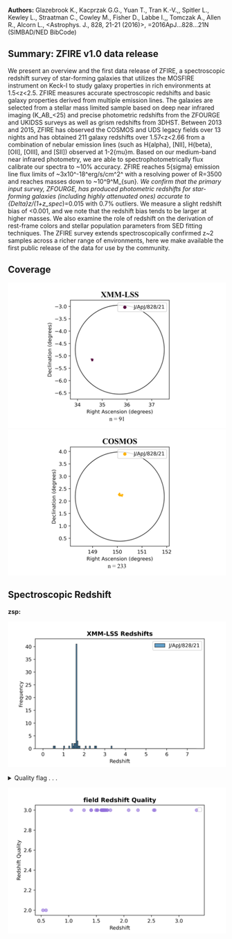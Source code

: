 **Authors:** Glazebrook K., Kacprzak G.G., Yuan T., Tran K.-V.,, Spitler L., Kewley L., Straatman C., Cowley M., Fisher D., Labbe I.,, Tomczak A., Allen R., Alcorn L., <Astrophys. J., 828, 21-21 (2016)>, =2016ApJ...828...21N (SIMBAD/NED BibCode)

## Summary: ZFIRE v1.0 data release 

We present an overview and the first data release of ZFIRE, a spectroscopic redshift survey of star-forming galaxies that utilizes the MOSFIRE instrument on Keck-I to study galaxy properties in rich environments at 1.5<z<2.5. ZFIRE measures accurate spectroscopic redshifts and basic galaxy properties derived from multiple emission lines. The galaxies are selected from a stellar mass limited sample based on deep near infrared imaging (K_AB_<25) and precise photometric redshifts from the ZFOURGE and UKIDSS surveys as well as grism redshifts from 3DHST. Between 2013 and 2015, ZFIRE has observed the COSMOS and UDS legacy fields over 13 nights and has obtained 211 galaxy redshifts over 1.57<z<2.66 from a combination of nebular emission lines (such as H{alpha}, [NII], H{beta}, [OII], [OIII], and [SII]) observed at 1-2{mu}m. Based on our medium-band near infrared photometry, we are able to spectrophotometrically flux calibrate our spectra to ~10% accuracy. ZFIRE reaches 5{sigma} emission line flux limits of ~3x10^-18^erg/s/cm^2^ with a resolving power of R=3500 and reaches masses down to ~10^9^M_{sun}_. We confirm that the primary input survey, ZFOURGE, has produced photometric redshifts for star-forming galaxies (including highly attenuated ones) accurate to {Delta}z/(1+z_spec_)=0.015 with 0.7% outliers. We measure a slight redshift bias of <0.001, and we note that the redshift bias tends to be larger at higher masses. We also examine the role of redshift on the derivation of rest-frame colors and stellar population parameters from SED fitting techniques. The ZFIRE survey extends spectroscopically confirmed z~2 samples across a richer range of environments, here we make available the first public release of the data for use by the community.
## Coverage
![image](https://raw.githubusercontent.com/joshgithubbin/Sherlock-DDF/refs/heads/main/Catalogue%20Plotting/Catalogues/J-ApJ-828-21/Subcatalogues/XMM-LSS/Plots/fieldcover.png)
![image](https://raw.githubusercontent.com/joshgithubbin/Sherlock-DDF/refs/heads/main/Catalogue%20Plotting/Catalogues/J-ApJ-828-21/Subcatalogues/COSMOS/Plots/fieldcover.png)
## Spectroscopic Redshift 
 
**zsp:**  
 

![image](https://raw.githubusercontent.com/joshgithubbin/Sherlock-DDF/refs/heads/main/Catalogue%20Plotting/Catalogues/J-ApJ-828-21/Subcatalogues/XMM-LSS/Plots/zspec.png)
<details>
<summary>Quality flag . . .

![image](https://raw.githubusercontent.com/joshgithubbin/Sherlock-DDF/refs/heads/main/Catalogue%20Plotting/Catalogues/J-ApJ-828-21/Subcatalogues/XMM-LSS/Plots/q_zspec.png)</summary>
![image](https://raw.githubusercontent.com/joshgithubbin/Sherlock-DDF/refs/heads/main/Catalogue%20Plotting/Catalogues/J-ApJ-828-21/Subcatalogues/COSMOS/Plots/zspec.png)
<details>
<summary>Quality flag . . .

![image](https://raw.githubusercontent.com/joshgithubbin/Sherlock-DDF/refs/heads/main/Catalogue%20Plotting/Catalogues/J-ApJ-828-21/Subcatalogues/COSMOS/Plots/q_zspec.png)</summary>
## Catalogue Schema

<details>
<summary>zfire*.dat</summary>

| Bytes   | Format   | Units     | Label    | Explanations                                                 |
|:--------|:---------|:----------|:---------|:-------------------------------------------------------------|
| 1- 5    | I5       | ---       | Name     | [66/46922] Unique ZFIRE identifier                           |
| 6       | A1       | ---       | m_Name   | [bc ] b,c: other measurements on the object                  |
| 8- 18   | F11.7    | deg       | RAdeg    | Right ascension (J2000)                                      |
| 20- 29  | F10.7    | deg       | DEdeg    | Declination (J2000)                                          |
| 31- 36  | A6       | ---       | Field    | Field ("COSMOS" or "UDS")                                    |
| 38- 50  | F13.10   | mag       | Ksmag    | [18.9/25.4]? Ks-band AB magnitude                            |
| 52- 67  | F16.14   | mag       | e_Ksmag  | [0.002/1.1]? Ksmag uncertainty                               |
| 69- 76  | F8.6     | ---       | zsp      | [0.5/3.6]? ZFIRE spectroscopic redshift                      |
| 78- 85  | E8.6     | ---       | e_zsp    | [6e-06/0.0005]? zsp uncertainty                              |
| 87      | I1       | ---       | q_zsp    | [1/3] ZFIRE redshift quality flag (2)                        |
| 89- 93  | A5       | ---       | Mm       | Cluster membership flag (3)                                  |
| 95- 99  | F5.2     | [Msun]    | Mass     | [6.8/11.6]? Stellar mass from FAST                           |
| 101-105 | F5.2     | mag       | Av       | [0/3.3]? Dust extinction from FAST                           |
| 107-111 | A5       | ---       | AGN      | AGN flag (4)                                                 |
| 113-118 | F6.3     | 10-20W/m2 | FHa      | [0/37]? Emission line H{alpha} flux                          |
| 120-126 | F7.3     | 10-20W/m2 | e_FHa    | [0.03/111]? FHa uncertainty (5)(6)                           |
| 128-133 | F6.3     | 10-20W/m2 | FHalim   | [0/13]? 1{sigma} upper limit for the                         |
| 135-140 | F6.3     | 10-20W/m2 | FNII     | [0/15]? Emission line [NII] flux (6585{AA})                  |
| 142-146 | F5.3     | 10-20W/m2 | e_FNII   | [0.02/1]? FNII uncertainty (5)(6)                            |
| 148-152 | F5.3     | 10-20W/m2 | FNIIlim  | [0/7]? 1{sigma} upper limit for the                          |
| 154-158 | F5.3     | 10-20W/m2 | FHb      | [0/10]? Emission line H{beta} flux                           |
| 160-168 | F9.3     | 10-20W/m2 | e_FHb    | [0.02/10789]? FHb uncertainty (5)(6)                         |
| 170-174 | F5.3     | 10-20W/m2 | FHblim   | [0/8]? 1{sigma} upper limit for the                          |
| 176-181 | F6.3     | 10-20W/m2 | FOIII    | [0/29]? Emission line [OIII] flux                            |
| 183-191 | F9.3     | 10-20W/m2 | e_FOIII  | [0.03/10235]? FOIII uncertainty (5)(6)                       |
| 193-197 | F5.3     | 10-20W/m2 | FOIIIlim | [0/3]? 1{sigma} upper limit for the                          |
| 199-205 | F7.3     | 10-20W/m2 | FOII     | [0.05/247]? Emission line [OII] flux (5)                     |
| 207-215 | F9.3     | 10-20W/m2 | e_FOII   | [0/65093]? FOII uncertainty (5)(6)                           |
| 217-221 | F5.3     | 10-20W/m2 | FOIIlim  | [0/3]? 1{sigma} upper limit for the                          |
| 1       | and      | Appendix  | B        | for further explanations.                                    |
| 1       | =        | These     | are      | objects with no line detection with S/N<5. These objects are |
| 2       | =        | These     | are      | objects with one emission line with S/N>5 and                |
| 3       | =        | These     | are      | objects with more than one emission line identified with     |
| 5       | or       | one       | emission | line identified with S/N>5 with                              |

**Note**: The survey selection for this data release was done using the ZFOURGE
          internal catalogs, and therefore the results presented here onwards
          could vary slightly from the ZFOURGE public data release (see
          Straatman+, 2016, J/ApJ/830/51).
          See section 3.1 and Appendix B for further explanations.
Note (2): Quality flag as follows:
   1  = These are objects with no line detection with S/N<5. These objects are
        not included in our final spectroscopic sample.
   2  = These are objects with one emission line with S/N>5 and
        a |z_spec_-z_phot_|>0.2.
   3  = These are objects with more than one emission line identified with
        S/N>5 or one emission line identified with S/N>5 with
        a |z_spec_-z_phot_|<0.2.
Note (3):
 True = True objects that are spectroscopically confirmed cluster members
        in either the COSMOS (Yuan+ 2014ApJ...795L..20Y) or
        UDS (Tran+ 2015ApJ...811...28T) fields.
Note (4): AGNs are flagged following Cowley+ (2016MNRAS.457..629C) and/or
          Coil+ (2015ApJ...801...35C) selection criteria.
Note (5): The nebular emission line fluxes (along with errors and limits) are
          given in units of 10-17erg/s/cm^2^.
Note (6): The error of the line fluxes are from the integration of the error
          spectrum within the same limits used for the emission line extraction.

</details>

<details>
<summary>spcos.dat</summary>

| Bytes   | Format   | Units   | Label     | Explanations                      |
|:--------|:---------|:--------|:----------|:----------------------------------|
| 1- 64   | A64      | ---     | FileName1 | "KbandLargeArea" file name        |
| 66-118  | A53      | ---     | FileName2 | Hband file name                   |
| 120-180 | A61      | ---     | FileName3 | "shallowmask" in K-band file name |
| 182-231 | A50      | ---     | FileName4 | "DeepKband" file name             |
| 233-296 | A64      | ---     | FileName5 | Other file name                   |
| 298-350 | A53      | ---     | FileName6 | Other file name                   |
| 352-404 | A53      | ---     | FileName7 | Other file name                   |
</details>

<details>
<summary>spuds.dat</summary>

| Bytes   | Format   | Units   | Label     | Explanations       |
|:--------|:---------|:--------|:----------|:-------------------|
| 1- 37   | A37      | ---     | FileNameJ | J-band file name   |
| 39- 81  | A43      | ---     | FileNameH | H-band file name   |
| 83-127  | A45      | ---     | FileNameY | Y-band file name   |
| 129-163 | A35      | ---     | FileName4 | Other file name(s) |
| 165-199 | A35      | ---     | FileName5 | Other file name(s) |
</details>

